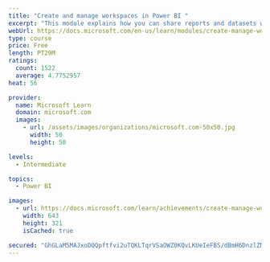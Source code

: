 ```yaml
---
title: "Create and manage workspaces in Power BI "
excerpt: "This module explains how you can share reports and datasets with your users and how to create a deployment strategy that makes sense for you and your organization. Furthermore, you will learn about data lineage in Microsoft Power BI."
webUrl: https://docs.microsoft.com/en-us/learn/modules/create-manage-workspaces-power-bi/
type: course
price: Free
length: PT29M
ratings:
  count: 1522
  average: 4.7752957
heat: 56

provider:
  name: Microsoft Learn
  domain: microsoft.com
  images:
    - url: /assets/images/organizations/microsoft.com-50x50.jpg
      width: 50
      height: 50

levels:
  - Intermediate

topics:
  - Power BI

images:
  - url: https://docs.microsoft.com/learn/achievements/create-manage-workspaces-power-bi-social.png
    width: 643
    height: 321
    isCached: true

secured: "GhGLaM5MAJxoDQQpftfvi2uTQKLTqrVSaOWZ0KQvLKUeIeFBS/dBmH6DnzlZMJ1bXp3dbbkCB0ChpEbB3oYaNDDJCz3MJZ4ZDqCFz61lMkmtbROaCZ3XisoXRZGUr18VkwB+f/q+QGc5H0IdULt8hM9eX23DNiOYZDKRWNphi9GRTGQ7CbVvqJ6SdMw4FrpxecrevxkhJC5hxeZVa+cHcBysRIIqHC7iWNOUBGxR8HeVbhjd1+WH6Jr5aGoi6B3D2xIwBtsuTlWrSwHvtqOTK556nbTaMl6DV/uN4U/q4f8KLePteuUeG3hlpwDUEQh7C/jzg3bCCx21381Xc64ea1wLIQ9W3aVQeClVmykYa0TvCavYV64OyJWVFu8RYjbzFOe2e2+V/bp2o3c4AK0jgxmhdaU4+P+c3lO2yBCKk2Y=;8yFnIBWv3s/F2TpjX+nPVQ=="
---
```


